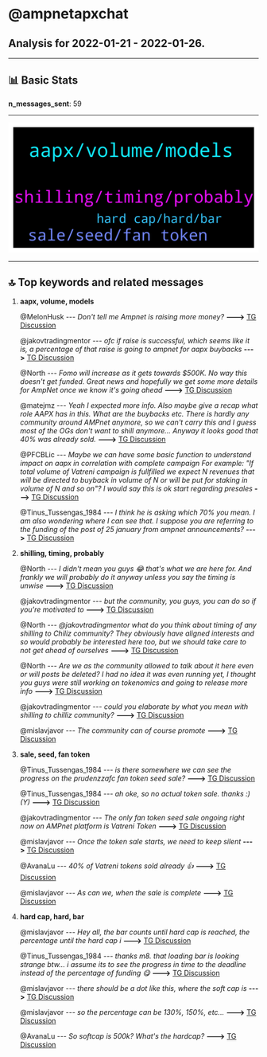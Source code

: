 # **@ampnetapxchat**
 ## Analysis for **2022-01-21** - **2022-01-26**.

---

## 📊 **Basic Stats**

**n_messages_sent**: 59

---
![wordcloud](ampnetapxchat_5Days_wordcloud.png)

---


## 🔝 **Top keywords and related messages**

1. **aapx, volume, models**

    @MelonHusk --- *Don't tell me Ampnet is raising more money?* **--->** [TG Discussion](https://t.me/ampnetapxchat/36814)

    @jakovtradingmentor --- *ofc if raise is successful, which seems like it is, a percentage of that raise is going to ampnet for aapx buybacks* **--->** [TG Discussion](https://t.me/ampnetapxchat/36817)

    @North --- *Fomo will increase as it gets towards  $500K. No way this doesn't get funded. Great news and hopefully we get some more details for AmpNet once we know it's going ahead* **--->** [TG Discussion](https://t.me/ampnetapxchat/36773)

    @matejmz --- *Yeah I expected more info. Also maybe give a recap what role AAPX has in this. What are the buybacks etc. There is hardly any community around AMPnet anymore, so we can't carry this and I guess most of the OGs don't want to shill anymore... Anyway it looks good that 40% was already sold.* **--->** [TG Discussion](https://t.me/ampnetapxchat/36743)

    @PFCBLic --- *Maybe we can have some basic function to understand impact on aapx in correlation with complete campaign  For example:  "If total volume of Vatreni campaign is fullfilled we expect N revenues that will be directed to buyback in volume of N or will be put for staking in volume of N and so on"?  I would say this is ok start regarding presales* **--->** [TG Discussion](https://t.me/ampnetapxchat/36744)

    @Tinus_Tussengas_1984 --- *I think he is asking which 70% you mean. I am also wondering where I can see that. I suppose you are referring to the funding of the post of 25 january from ampnet announcements?* **--->** [TG Discussion](https://t.me/ampnetapxchat/36804)

2. **shilling, timing, probably**

    @North --- *I didn't mean you guys 😂 that's what we are here for. And frankly we will probably do it anyway unless you say the timing is unwise* **--->** [TG Discussion](https://t.me/ampnetapxchat/36781)

    @jakovtradingmentor --- *but the community, you guys, you can do so if you're motivated to* **--->** [TG Discussion](https://t.me/ampnetapxchat/36780)

    @North --- *@jakovtradingmentor what do you think about timing of any shilling to Chiliz community? They obviously have aligned interests and so would probably be interested here too, but we should take care to not get ahead of ourselves* **--->** [TG Discussion](https://t.me/ampnetapxchat/36775)

    @North --- *Are we as the community allowed to talk about it here even or will posts be deleted? I had no idea it was even running yet, I thought you guys were still working on tokenomics and going to release more info* **--->** [TG Discussion](https://t.me/ampnetapxchat/36740)

    @jakovtradingmentor --- *could you elaborate by what you mean with shilling to chilliz community?* **--->** [TG Discussion](https://t.me/ampnetapxchat/36776)

    @mislavjavor --- *The community can of course promote* **--->** [TG Discussion](https://t.me/ampnetapxchat/36741)

3. **sale, seed, fan token**

    @Tinus_Tussengas_1984 --- *is there somewhere we can see the progress on the prudenzzafc fan token seed sale?* **--->** [TG Discussion](https://t.me/ampnetapxchat/36828)

    @Tinus_Tussengas_1984 --- *ah oke, so no actual token sale. thanks :) (Y)* **--->** [TG Discussion](https://t.me/ampnetapxchat/36831)

    @jakovtradingmentor --- *The only fan token seed sale ongoing right now on AMPnet platform is Vatreni Token* **--->** [TG Discussion](https://t.me/ampnetapxchat/36830)

    @mislavjavor --- *Once the token sale starts, we need to keep silent* **--->** [TG Discussion](https://t.me/ampnetapxchat/36734)

    @AvanaLu --- *40% of Vatreni tokens sold already 👍* **--->** [TG Discussion](https://t.me/ampnetapxchat/36731)

    @mislavjavor --- *As can we, when the sale is complete* **--->** [TG Discussion](https://t.me/ampnetapxchat/36742)

4. **hard cap, hard, bar**

    @mislavjavor --- *Hey all, the bar counts until hard cap is reached, the percentage until the hard cap i* **--->** [TG Discussion](https://t.me/ampnetapxchat/36808)

    @Tinus_Tussengas_1984 --- *thanks m8. that loading bar is looking strange btw... i assume its to see the progress in time to the deadline instead of the percentage of funding 😋* **--->** [TG Discussion](https://t.me/ampnetapxchat/36806)

    @mislavjavor --- *there should be a dot like this, where the soft cap is* **--->** [TG Discussion](https://t.me/ampnetapxchat/36812)

    @mislavjavor --- *so the percentage can be 130%, 150%, etc...* **--->** [TG Discussion](https://t.me/ampnetapxchat/36810)

    @AvanaLu --- *So softcap is 500k? What's the hardcap?* **--->** [TG Discussion](https://t.me/ampnetapxchat/36813)

